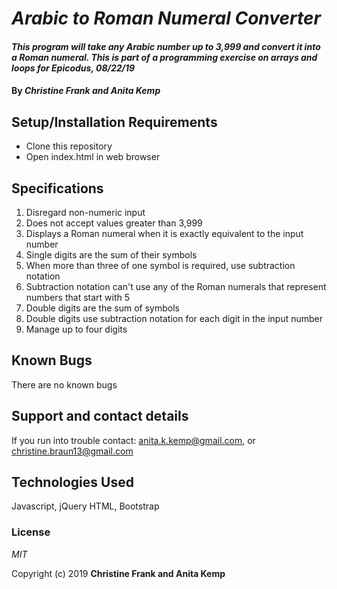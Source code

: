 # _Arabic to Roman Numeral Converter_

#### _This program will take any Arabic number up to 3,999 and convert it into a Roman numeral. This is part of a programming exercise on arrays and loops for Epicodus, 08/22/19_

#### By _Christine Frank and Anita Kemp_


## Setup/Installation Requirements

* Clone this repository
* Open index.html in web browser

## Specifications
1. Disregard non-numeric input
2. Does not accept values greater than 3,999
3. Displays a Roman numeral when it is exactly equivalent to the input number
4. Single digits are the sum of their symbols
5. When more than three of one symbol is required, use subtraction notation
6. Subtraction notation can't use any of the Roman numerals that represent numbers that start with 5
7. Double digits are the sum of symbols
8. Double digits use subtraction notation for each digit in the input number
9. Manage up to four digits

## Known Bugs

There are no known bugs

## Support and contact details

If you run into trouble contact: anita.k.kemp@gmail.com, or christine.braun13@gmail.com

## Technologies Used

Javascript, jQuery
HTML,
Bootstrap

### License

*MIT*

Copyright (c) 2019 **Christine Frank and Anita Kemp**
